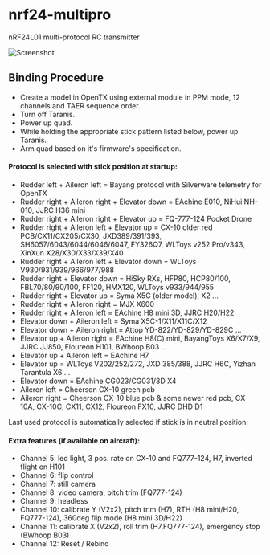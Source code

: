 # nrf24-multipro
nRF24L01 multi-protocol RC transmitter

![Screenshot](http://i.imgur.com/AeMJKzT.jpg)  

## Binding Procedure
- Create a model in OpenTX using external module in PPM mode, 12 channels and TAER sequence order.
- Turn off Taranis.
- Power up quad.
- While holding the appropriate stick pattern listed below, power up Taranis.
- Arm quad based on it's firmware's specification. 


#### Protocol is selected with stick position at startup:

- Rudder left + Aileron left = Bayang protocol with Silverware telemetry for OpenTX
- Rudder right + Aileron right + Elevator down = EAchine E010, NiHui NH-010, JJRC H36 mini  
- Rudder right + Aileron right + Elevator up = FQ-777-124 Pocket Drone  
- Rudder right + Aileron left + Elevator up = CX-10 older red PCB/CX11/CX205/CX30, JXD389/391/393, SH6057/6043/6044/6046/6047, FY326Q7, WLToys v252 Pro/v343, XinXun X28/X30/X33/X39/X40   
- Rudder right + Aileron left + Elevator down = WLToys V930/931/939/966/977/988  
- Rudder right + Elevator down = HiSky RXs, HFP80, HCP80/100, FBL70/80/90/100, FF120, HMX120, WLToys v933/944/955  
- Rudder right + Elevator up = Syma X5C (older model), X2 ...  
- Rudder right + Aileron right = MJX X600  
- Rudder right + Aileron left = EAchine H8 mini 3D, JJRC H20/H22   
- Elevator down + Aileron left = Syma X5C-1/X11/X11C/X12  
- Elevator down + Aileron right = Attop YD-822/YD-829/YD-829C ...  
- Elevator up + Aileron right = EAchine H8(C) mini, BayangToys X6/X7/X9, JJRC JJ850, Floureon H101, BWhoop B03 ...  
- Elevator up + Aileron left = EAchine H7  
- Elevator up = WLToys V202/252/272, JXD 385/388, JJRC H6C, Yizhan Tarantula X6 ...  
- Elevator down = EAchine CG023/CG031/3D X4  
- Aileron left = Cheerson CX-10 green pcb  
- Aileron right = Cheerson CX-10 blue pcb & some newer red pcb, CX-10A, CX-10C, CX11, CX12, Floureon FX10, JJRC DHD D1  

Last used protocol is automatically selected if stick is in neutral position.

#### Extra features (if available on aircraft):

- Channel 5: led light, 3 pos. rate on CX-10 and FQ777-124, H7, inverted flight on H101  
- Channel 6: flip control  
- Channel 7: still camera  
- Channel 8: video camera, pitch trim (FQ777-124)  
- Channel 9: headless  
- Channel 10: calibrate Y (V2x2), pitch trim (H7), RTH (H8 mini/H20, FQ777-124), 360deg flip mode (H8 mini 3D/H22)  
- Channel 11: calibrate X (V2x2), roll trim (H7,FQ777-124), emergency stop (BWhoop B03)  
- Channel 12: Reset / Rebind  
